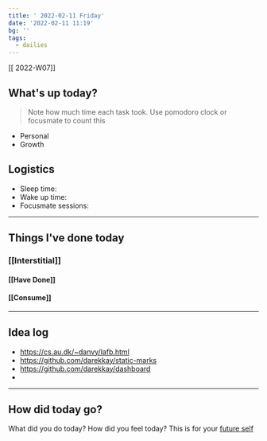 ```yaml
---
title: ' 2022-02-11 Friday'
date: '2022-02-11 11:19'
bg: '' 
tags:
  - dailies
---
```


[[ 2022-W07]]
## What's up today?
> Note how much time each task took. Use pomodoro clock or focusmate to count this
- Personal
- Growth

## Logistics
- Sleep time:
- Wake up time:
- Focusmate sessions: 

___________________________
## Things I've done today

### [[Interstitial]]

#### [[Have Done]]

#### [[Consume]]

___________________________

## Idea log
- https://cs.au.dk/~danvy/lafb.html
- https://github.com/darekkay/static-marks
- https://github.com/darekkay/dashboard
- 
___________________________
## How did today go?
What did you do today? How did you feel today? This is for your [future self](https://sive.rs/dj)